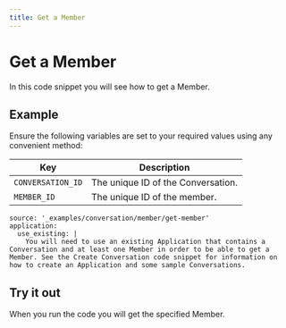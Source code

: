 ```yaml
---
title: Get a Member
---
```


# Get a Member

In this code snippet you will see how to get a Member.

## Example

Ensure the following variables are set to your required values using any convenient method:

Key | Description
-- | --
`CONVERSATION_ID` | The unique ID of the Conversation.
`MEMBER_ID` | The unique ID of the member.

```code_snippets
source: '_examples/conversation/member/get-member'
application:
  use_existing: |
    You will need to use an existing Application that contains a Conversation and at least one Member in order to be able to get a Member. See the Create Conversation code snippet for information on how to create an Application and some sample Conversations.
```

## Try it out

When you run the code you will get the specified Member.
